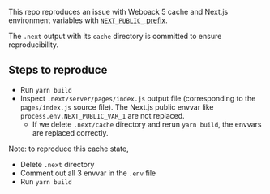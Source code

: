This repo reproduces an issue with Webpack 5 cache and Next.js environment variables
with [`NEXT_PUBLIC_` prefix](https://nextjs.org/docs/basic-features/environment-variables#exposing-environment-variables-to-the-browser).


The `.next` output with its `cache` directory is committed to ensure reproducibility.

## Steps to reproduce

- Run `yarn build`
- Inspect `.next/server/pages/index.js` output file (corresponding to the `pages/index.js` source
file). The Next.js public envvar like `process.env.NEXT_PUBLIC_VAR_1` are not replaced.
  + If we delete `.next/cache` directory and rerun `yarn build`, the envvars are replaced correctly.

Note: to reproduce this cache state,
- Delete `.next` directory
- Comment out all 3 envvar in the `.env` file
- Run `yarn build`
